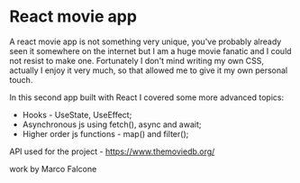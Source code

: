 # React movie app

A react movie app is not something very unique, you've probably already seen it somewhere on the internet but I am a huge movie fanatic and I could not resist to make one. Fortunately I don't mind writing my own CSS, actually I enjoy it very much, so that allowed me to give it my own personal touch.

In this second app built with React I covered some more advanced topics:
 - Hooks - UseState, UseEffect;
 - Asynchronous js using fetch(), async and await;
 - Higher order js functions - map() and filter();

API used for the project - https://www.themoviedb.org/

work by Marco Falcone
